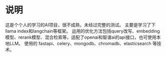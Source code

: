 
# 说明

这是个个人的学习的AI项目，很不成熟，未经过完整的测试。
主要是学习了下llama index和langchain等框架。
运用的优化方法包括query改写、embedding模型、rerank模型、混合检索等，适配了openai和智谱ai的api接口，也可使用本地LLM。
使用的 fastapi、celery、mongodb、chromadb、elasticsearch 等技术。
